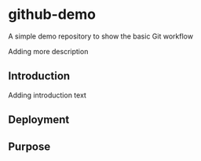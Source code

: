 # github-demo
A simple demo repository to show the basic Git workflow

Adding more description

## Introduction

Adding introduction text

## Deployment

## Purpose
